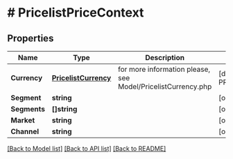 # # PricelistPriceContext


## Properties 


Name | Type | Description | Notes
------------ | ------------- | ------------- | -------------
**Currency**| [**PricelistCurrency**](PricelistCurrency.md) |  for more information please, see Model/PricelistCurrency.php  | [default to PRICELISTCURRENCY_XXX]
**Segment**| **string** |   | [optional]
**Segments**| **[]string** |   | [optional]
**Market**| **string** |   | [optional]
**Channel**| **string** |   | [optional]


[[Back to Model list]](../../README.md#models) [[Back to API list]](../../README.md#endpoints) [[Back to README]](../../README.md)

